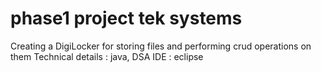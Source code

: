 # phase1 project tek systems
Creating a DigiLocker for storing files and performing crud operations on them
Technical details : java, DSA
IDE : eclipse
